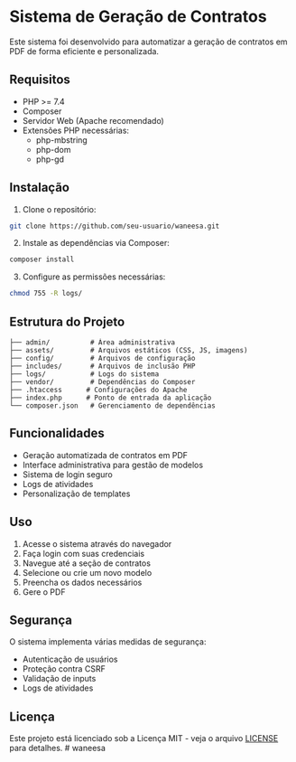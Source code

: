 # Sistema de Geração de Contratos

Este sistema foi desenvolvido para automatizar a geração de contratos em PDF de forma eficiente e personalizada.

## Requisitos

- PHP >= 7.4
- Composer
- Servidor Web (Apache recomendado)
- Extensões PHP necessárias:
  - php-mbstring
  - php-dom
  - php-gd

## Instalação

1. Clone o repositório:
```bash
git clone https://github.com/seu-usuario/waneesa.git
```

2. Instale as dependências via Composer:
```bash
composer install
```

3. Configure as permissões necessárias:
```bash
chmod 755 -R logs/
```

## Estrutura do Projeto

```
├── admin/          # Área administrativa
├── assets/         # Arquivos estáticos (CSS, JS, imagens)
├── config/         # Arquivos de configuração
├── includes/       # Arquivos de inclusão PHP
├── logs/           # Logs do sistema
├── vendor/         # Dependências do Composer
├── .htaccess      # Configurações do Apache
├── index.php      # Ponto de entrada da aplicação
└── composer.json   # Gerenciamento de dependências
```

## Funcionalidades

- Geração automatizada de contratos em PDF
- Interface administrativa para gestão de modelos
- Sistema de login seguro
- Logs de atividades
- Personalização de templates

## Uso

1. Acesse o sistema através do navegador
2. Faça login com suas credenciais
3. Navegue até a seção de contratos
4. Selecione ou crie um novo modelo
5. Preencha os dados necessários
6. Gere o PDF

## Segurança

O sistema implementa várias medidas de segurança:
- Autenticação de usuários
- Proteção contra CSRF
- Validação de inputs
- Logs de atividades

## Licença

Este projeto está licenciado sob a Licença MIT - veja o arquivo [LICENSE](LICENSE) para detalhes. # waneesa
